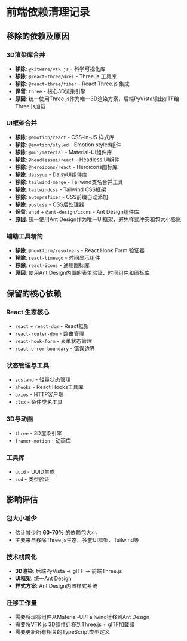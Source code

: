# 前端依赖清理记录

## 移除的依赖及原因

### 3D渲染库合并
- **移除**: `@kitware/vtk.js` - 科学可视化库
- **移除**: `@react-three/drei` - Three.js 工具库  
- **移除**: `@react-three/fiber` - React Three.js 集成
- **保留**: `three` - 核心3D渲染引擎
- **原因**: 统一使用Three.js作为唯一3D渲染方案，后端PyVista输出glTF给Three.js加载

### UI框架合并  
- **移除**: `@emotion/react` - CSS-in-JS 样式库
- **移除**: `@emotion/styled` - Emotion styled组件
- **移除**: `@mui/material` - Material-UI组件库
- **移除**: `@headlessui/react` - Headless UI组件
- **移除**: `@heroicons/react` - Heroicons图标库
- **移除**: `daisyui` - DaisyUI组件库
- **移除**: `tailwind-merge` - Tailwind类名合并工具
- **移除**: `tailwindcss` - Tailwind CSS框架
- **移除**: `autoprefixer` - CSS前缀自动添加
- **移除**: `postcss` - CSS后处理器
- **保留**: `antd` + `@ant-design/icons` - Ant Design组件库
- **原因**: 统一使用Ant Design作为唯一UI框架，避免样式冲突和包大小膨胀

### 辅助工具精简
- **移除**: `@hookform/resolvers` - React Hook Form 验证器
- **移除**: `react-timeago` - 时间显示组件
- **移除**: `react-icons` - 通用图标库
- **原因**: 使用Ant Design内置的表单验证、时间组件和图标库

## 保留的核心依赖

### React 生态核心
- `react` + `react-dom` - React框架
- `react-router-dom` - 路由管理
- `react-hook-form` - 表单状态管理
- `react-error-boundary` - 错误边界

### 状态管理与工具
- `zustand` - 轻量状态管理
- `ahooks` - React Hooks工具库
- `axios` - HTTP客户端
- `clsx` - 条件类名工具

### 3D与动画
- `three` - 3D渲染引擎
- `framer-motion` - 动画库

### 工具库
- `uuid` - UUID生成
- `zod` - 类型验证

## 影响评估

### 包大小减少
- 估计减少约 **60-70%** 的依赖包大小
- 主要来自移除Three.js生态、多套UI框架、Tailwind等

### 技术栈简化
- **3D渲染**: 后端PyVista → glTF → 前端Three.js
- **UI框架**: 统一Ant Design
- **样式方案**: Ant Design内置样式系统

### 迁移工作量
- 需要将现有组件从Material-UI/Tailwind迁移到Ant Design
- 需要将VTK.js 3D组件迁移到Three.js + glTF加载器
- 需要更新所有相关的TypeScript类型定义